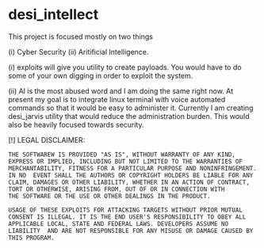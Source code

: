 # desi_intellect

This project is focused mostly on two things

(i) Cyber Security
(ii) Aritificial Intelligence. 

(i) exploits will give you utility to create payloads. You would have to do some of your own digging in order to exploit the system. 

(ii) AI is the most abused word and I am doing the same right now. At present my goal is to integrate linux terminal with voice automated commands so      that it would be easy to administer it. Currently I am creating desi_jarvis utility that would reduce the administration burden. This would also      be heavily focused towards security.




[!] LEGAL DISCLAIMER: 

    THE SOFTWAREW IS PROVIDED "AS IS", WITHOUT WARRANTY OF ANY KIND, EXPRESS OR IMPLIED, INCLUDING BUT NOT LIMITED TO THE WARRANTIES OF MERCHANTABILITY, FITNESS FOR A PARTICULAR PURPOSE AND NONINFRINGEMENT.
    IN NO  EVENT SHALL THE AUTHORS OR COPYRIGHT HOLDERS BE LIABLE FOR ANY CLAIM, DAMAGES OR OTHER LIABILITY, WHETHER IN AN ACTION OF CONTRACT, TORT OR OTHERWISE, ARISING FROM, OUT OF OR IN CONNECTION WITH
    THE SOFTWARE OR THE USE OR OTHER DEALINGS IN THE PRODUCT.

    USAGE OF THESE EXPLOITS FOR ATTACKING TARGETS WITHOUT PRIOR MUTUAL CONSENT IS ILLEGAL. IT IS THE END USER'S RESPONSIBILITY TO OBEY ALL APPLICABLE LOCAL, STATE AND FEDERAL LAWS. DEVELOPERS ASSUME NO
    LIABILITY  AND ARE NOT RESPONSIBLE FOR ANY MISUSE OR DAMAGE CAUSED BY THIS PROGRAM.
    
